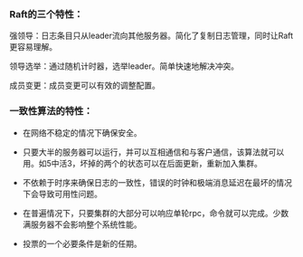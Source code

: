 ### Raft的三个特性：

强领导：日志条目只从leader流向其他服务器。简化了复制日志管理，同时让Raft更容易理解。

领导选举：通过随机计时器，选举leader。简单快速地解决冲突。

成员变更：成员变更可以有效的调整配置。

### 一致性算法的特性：

- 在网络不稳定的情况下确保安全。
- 只要大半的服务器可以运行，并可以互相通信和与客户通信，该算法就可以用。如5中活3，坏掉的两个的状态可以在后面更新，重新加入集群。
- 不依赖于时序来确保日志的一致性，错误的时钟和极端消息延迟在最坏的情况下会导致可用性问题。
- 在普遍情况下，只要集群的大部分可以响应单轮rpc，命令就可以完成。少数满服务器不会影响整个系统性能。





- 投票的一个必要条件是新的任期。
